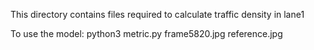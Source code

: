 This directory contains files required to calculate traffic density in lane1

To use the model:
python3 metric.py frame5820.jpg reference.jpg
